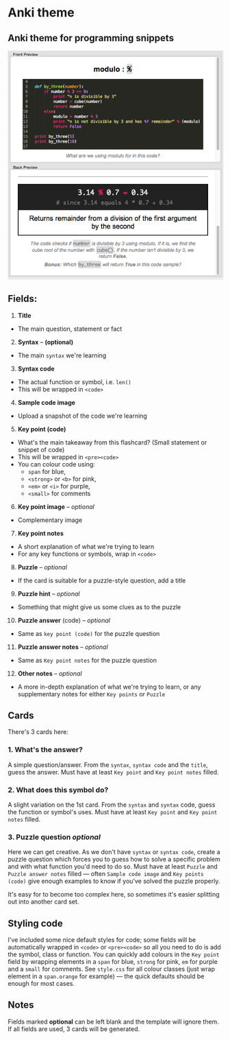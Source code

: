 # Anki theme
## Anki theme for programming snippets


![Preview image](./img/preview.png)

## Fields:

1. **Title**
  - The main question, statement or fact
2. **Syntax** – **(optional)**
  - The main `syntax` we're learning
3. **Syntax code**
  - The actual function or symbol, i.e. `len()`
  - This will be wrapped in `<code>`
4. **Sample code image**
  - Upload a snapshot of the code we're learning
5. **Key point (code)**
  - What's the main takeaway from this flashcard? (Small statement or snippet of code)
  - This will be wrapped in `<pre><code>`
  - You can colour code using:
    - `span` for blue,
    - `<strong>` or `<b>` for pink,
    - `<em>` or `<i>` for purple,
    - `<small>` for comments
6. **Key point image** – *optional*
  - Complementary image
7. **Key point notes**
  - A short explanation of what we're trying to learn
  - For any key functions or symbols, wrap in `<code>`
8. **Puzzle** – *optional*
  - If the card is suitable for a puzzle-style question, add a title
9. **Puzzle hint** – *optional*
  - Something that might give us some clues as to the puzzle
10. **Puzzle answer** (code) – *optional*
  - Same as `key point (code)` for the puzzle question
11. **Puzzle answer notes** – *optional*
  - Same as `Key point notes` for the puzzle question
12. **Other notes** – *optional*
  - A more in-depth explanation of what we're trying to learn, or any supplementary notes for either `Key points` or `Puzzle`


## Cards

There's 3 cards here:

### 1. What's the answer?

A simple question/answer. From the `syntax`, `syntax code` and the `title`, guess the answer. Must have at least `Key point` and `Key point notes` filled.

### 2. What does this symbol do?

A slight variation on the 1st card. From the `syntax` and `syntax` code, guess the function or symbol's uses. Must have at least `Key point` and `Key point notes` filled.

### 3. Puzzle question *optional*

Here we can get creative. As we don't have `syntax` or `syntax code`, create a puzzle question which forces you to guess how to solve a specific problem and with what function you'd need to do so. Must have at least `Puzzle` and `Puzzle answer notes` filled — often `Sample code image` and `Key points (code)` give enough examples to know if you've solved the puzzle properly.

It's easy for to become too complex here, so sometimes it's easier splitting out into another card set.


## Styling code

I've included some nice default styles for code; some fields will be automatically wrapped in `<code>` or `<pre><code>` so all you need to do is add the symbol, class or function. You can quickly add colours in the `Key point` field by wrapping elements in a `span` for blue, `strong` for pink, `em` for purple and a `small` for comments. See `style.css` for all colour classes (just wrap element in a `span.orange` for example) — the quick defaults should be enough for most cases.

## Notes

Fields marked **optional** can be left blank and the template will ignore them. If all fields are used, 3 cards will be generated.
